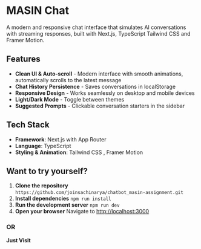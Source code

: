 # MASIN Chat

A modern and responsive chat interface that simulates AI conversations with streaming responses, built with Next.js, TypeScript Tailwind CSS and Framer Motion.

## Features
- **Clean UI & Auto-scroll** - Modern interface with smooth animations, automatically scrolls to the latest message
- **Chat History Persistence** - Saves conversations in localStorage
- **Responsive Design** - Works seamlessly on desktop and mobile devices
- **Light/Dark Mode** - Toggle between themes
- **Suggested Prompts** - Clickable conversation starters in the sidebar

## Tech Stack
- **Framework**: Next.js with App Router
- **Language**: TypeScript
- **Styling & Animation**: Tailwind CSS , Framer Motion

## Want to try yourself? 
1. **Clone the repository**
   ```https://github.com/joinsachinarya/chatbot_masin-assignment.git```
2. **Install dependencies**
   ```npm run install```
3. **Run the development server**
   ```npm run dev```
4. **Open your browser**
   Navigate to [http://localhost:3000](http://localhost:3000)

### OR 
**Just Visit**
   []()